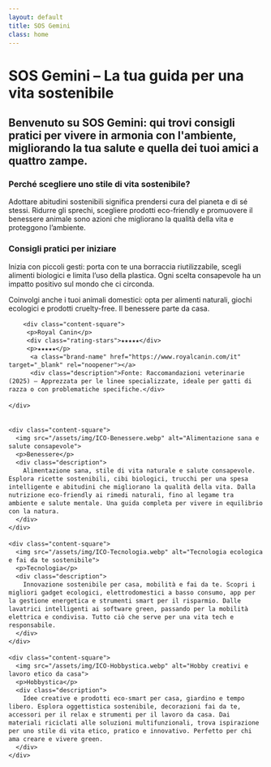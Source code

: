 ```yaml
---
layout: default
title: SOS Gemini
class: home
---
```


<div class="post-container">
  <div class="intro">
    <h1 class="main-title-centered">SOS Gemini – La tua guida per una vita sostenibile</h1>
    <h2 class="small-title">
      Benvenuto su SOS Gemini: qui trovi consigli pratici per vivere in armonia con l'ambiente, migliorando la tua salute e quella dei tuoi amici a quattro zampe.
    </h2>
  </div>

<main class="main-content">
  <section class="sustainable-living">
    <h3>Perché scegliere uno stile di vita sostenibile?</h3>
    <p>
      Adottare abitudini sostenibili significa prendersi cura del pianeta e di sé stessi. Ridurre gli sprechi, scegliere prodotti eco-friendly e promuovere il benessere animale sono azioni che migliorano la qualità della vita e proteggono l’ambiente.
    </p>
  </section>

  <section class="eco-tips">
    <h3>Consigli pratici per iniziare</h3>
    <p>
      Inizia con piccoli gesti: porta con te una borraccia riutilizzabile, scegli alimenti biologici e limita l’uso della plastica. Ogni scelta consapevole ha un impatto positivo sul mondo che ci circonda.
    </p>
    <p>
      Coinvolgi anche i tuoi animali domestici: opta per alimenti naturali, giochi ecologici e prodotti cruelty-free. Il benessere parte da casa.
    </p>
  </section>
</main>

<section>

        <div class="content-square">
         <p>Royal Canin</p>
         <div class="rating-stars">★★★★★</div>
         <p>★★★★★</p>
          <a class="brand-name" href="https://www.royalcanin.com/it" target="_blank" rel="noopener"></a>
          <div class="description">Fonte: Raccomandazioni veterinarie (2025) — Apprezzata per le linee specializzate, ideale per gatti di razza o con problematiche specifiche.</div>
           
    </div>


    <div class="content-square">
      <img src="/assets/img/ICO-Benessere.webp" alt="Alimentazione sana e salute consapevole">
      <p>Benessere</p>
      <div class="description">
        Alimentazione sana, stile di vita naturale e salute consapevole. Esplora ricette sostenibili, cibi biologici, trucchi per una spesa intelligente e abitudini che migliorano la qualità della vita. Dalla nutrizione eco-friendly ai rimedi naturali, fino al legame tra ambiente e salute mentale. Una guida completa per vivere in equilibrio con la natura.
      </div>
    </div>

    <div class="content-square">
      <img src="/assets/img/ICO-Tecnologia.webp" alt="Tecnologia ecologica e fai da te sostenibile">
      <p>Tecnologia</p>
      <div class="description">
        Innovazione sostenibile per casa, mobilità e fai da te. Scopri i migliori gadget ecologici, elettrodomestici a basso consumo, app per la gestione energetica e strumenti smart per il risparmio. Dalle lavatrici intelligenti ai software green, passando per la mobilità elettrica e condivisa. Tutto ciò che serve per una vita tech e responsabile.
      </div>
    </div>

    <div class="content-square">
      <img src="/assets/img/ICO-Hobbystica.webp" alt="Hobby creativi e lavoro etico da casa">
      <p>Hobbystica</p>
      <div class="description">
        Idee creative e prodotti eco-smart per casa, giardino e tempo libero. Esplora oggettistica sostenibile, decorazioni fai da te, accessori per il relax e strumenti per il lavoro da casa. Dai materiali riciclati alle soluzioni multifunzionali, trova ispirazione per uno stile di vita etico, pratico e innovativo. Perfetto per chi ama creare e vivere green.
      </div>
    </div>
  </section>
</div>
